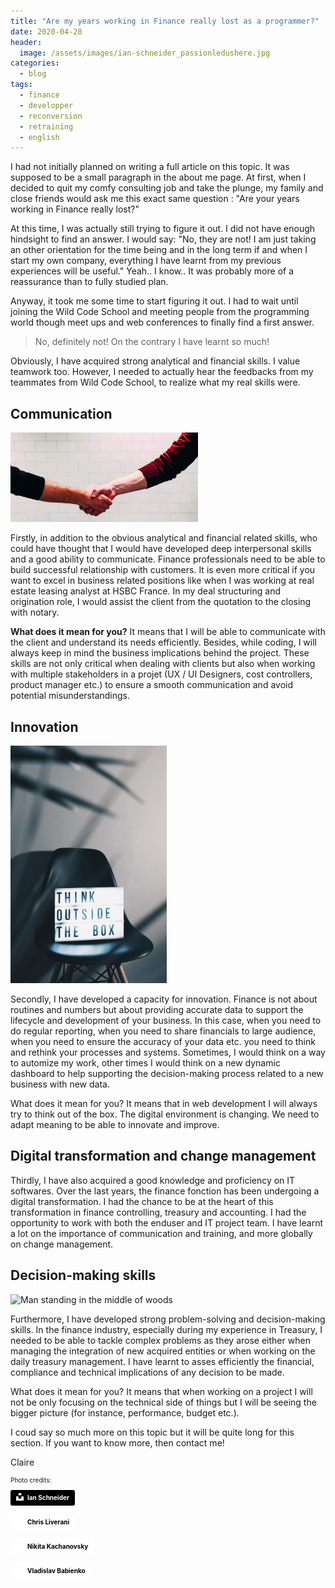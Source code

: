 ```yaml
---
title: "Are my years working in Finance really lost as a programmer?"
date: 2020-04-28
header:
  image: /assets/images/ian-schneider_passionledushere.jpg
categories:
  - blog
tags: 
  - finance
  - developper 
  - reconversion
  - retraining
  - english
---
```


I had not initially planned on writing a full article on this topic. It was supposed to be a small paragraph in the about me page. At first, when I decided to quit my comfy consulting job and take the plunge, my family and close friends would ask me this exact same question : "Are your years working in Finance really lost?"

At this time, I was actually still trying to figure it out. I did not have enough hindsight to find an answer. I would say: "No, they are not! I am just taking an other orientation for the time being and in the long term if and when I start my own company, everything I have learnt from my previous experiences will be useful." Yeah.. I know.. It was probably more of a reassurance than to fully studied plan. 

Anyway, it took me some time to start figuring it out. I had to wait until joining the Wild Code School and meeting people from the programming world though meet ups and web conferences to finally find a first answer. 

>No, definitely not! On the contrary I have learnt so much!

Obviously, I have acquired strong analytical and financial skills. I value teamwork too. However, I needed to actually hear the feedbacks from my teammates from Wild Code School, to realize what my real skills were.

## Communication 

<img src="/assets/images/chris-liverani-collaboration.jpg" alt="Two person shaking hands near white painted wall" style="width:300px" class="align-left" />

Firstly, in addition to the obvious analytical and financial related skills, who could have thought that I would have developed deep interpersonal skills and a good ability to communicate. Finance professionals need to be able to build successful relationship with customers. It is even more critical if you want to excel in business related positions like when I was working at real estate leasing analyst at HSBC France. In my deal structuring and origination role, I would assist the client from the quotation to the closing with notary.

**What does it mean for you?** It means that I will be able to communicate with the client and understand its needs efficiently. Besides, while coding, I will always keep in mind the business implications behind the project. These skills are not only critical when dealing with clients but also when working with multiple stakeholders in a projet (UX / UI Designers, cost controllers, product manager etc.) to ensure a smooth communication and avoid potential misunderstandings. 

## Innovation

<img src="/assets/images/nikita-kachanovsky_thinkoutsidethebox.jpg" alt="Think outside the box" style="width:250px" class="align-right" />

Secondly, I have developed a capacity for innovation. Finance is not about routines and numbers but about providing accurate data to support the lifecycle and development of your business. In this case, when you need to do regular reporting, when you need to share financials to large audience, when you need to ensure the accuracy of your data etc. you need to think and rethink your processes and systems. Sometimes, I would think on a way to automize my work, other times I would think on a new dynamic dashboard to help supporting the decision-making process related to a new business with new data. 

What does it mean for you? It means that in web development I will always try to think out of the box. The digital environment is changing. We need to adapt meaning to be able to innovate and improve. 


## Digital transformation and change management

Thirdly, I have also acquired a good knowledge and proficiency on IT softwares. Over the last years, the finance fonction has been undergoing a digital transformation. I had the chance to be at the heart of this transformation in finance controlling, treasury and accounting. I had the opportunity to work with both the enduser and IT project team. I have learnt a lot on the importance of communication and training, and more globally on change management.

## Decision-making skills

<img src="/assets/images/vladislav-babienko-decisionmaking.jpg" alt="Man standing in the middle of woods" style="width:190px" class="align-left" />


Furthermore, I have developed strong problem-solving and decision-making skills. In the finance industry, especially during my experience in Treasury, I needed to be able to tackle complex problems as they arose either when managing the integration of new acquired entities or when working on the daily treasury management. I have learnt to asses efficiently the financial, compliance and technical implications of any decision to be made. 

What does it mean for you? It means that when working on a project I will not be only focusing on the technical side of things but I will be seeing the bigger picture (for instance, performance, budget etc.). 


I coud say so much more on this topic but it will be quite long for this section. If you want to know more, then contact me! 

Claire 

<div>
<p style="font-size:10px">Photo credits:</p>
<a style="background-color:black;color:white;text-decoration:none;padding:4px 6px;font-family:-apple-system, BlinkMacSystemFont, &quot;San Francisco&quot;, &quot;Helvetica Neue&quot;, Helvetica, Ubuntu, Roboto, Noto, &quot;Segoe UI&quot;, Arial, sans-serif;font-size:10px;font-weight:bold;line-height:1.2;display:inline-block;border-radius:3px" href="https://unsplash.com/@goian?utm_medium=referral&amp;utm_campaign=photographer-credit&amp;utm_content=creditBadge" target="_blank" rel="noopener noreferrer" title="Download free do whatever you want high-resolution photos from Ian Schneider"><span style="display:inline-block;padding:2px 3px"><svg xmlns="http://www.w3.org/2000/svg" style="height:12px;width:auto;position:relative;vertical-align:middle;top:-2px;fill:white" viewBox="0 0 32 32"><title>unsplash-logo</title><path d="M10 9V0h12v9H10zm12 5h10v18H0V14h10v9h12v-9z"></path></svg></span><span style="display:inline-block;padding:2px 3px">Ian Schneider</span></a>

<a style="background-color:white;color:black;text-decoration:none;padding:4px 6px;font-family:-apple-system, BlinkMacSystemFont, &quot;San Francisco&quot;, &quot;Helvetica Neue&quot;, Helvetica, Ubuntu, Roboto, Noto, &quot;Segoe UI&quot;, Arial, sans-serif;font-size:10px;font-weight:bold;line-height:1.2;display:inline-block;border-radius:3px" href="https://unsplash.com/@chrisliverani?utm_medium=referral&amp;utm_campaign=photographer-credit&amp;utm_content=creditBadge" target="_blank" rel="noopener noreferrer" title="Download free do whatever you want high-resolution photos from Chris Liverani"><span style="display:inline-block;padding:2px 3px"><svg xmlns="http://www.w3.org/2000/svg" style="height:12px;width:auto;position:relative;vertical-align:middle;top:-2px;fill:white" viewBox="0 0 32 32"><title>unsplash-logo</title><path d="M10 9V0h12v9H10zm12 5h10v18H0V14h10v9h12v-9z"></path></svg></span><span style="display:inline-block;padding:2px 3px">Chris Liverani</span></a>

<a style="background-color:white;color:black;text-decoration:none;padding:4px 6px;font-family:-apple-system, BlinkMacSystemFont, &quot;San Francisco&quot;, &quot;Helvetica Neue&quot;, Helvetica, Ubuntu, Roboto, Noto, &quot;Segoe UI&quot;, Arial, sans-serif;font-size:10px;font-weight:bold;line-height:1.2;display:inline-block;border-radius:3px" href="https://unsplash.com/@nkachanovskyyy?utm_medium=referral&amp;utm_campaign=photographer-credit&amp;utm_content=creditBadge" target="_blank" rel="noopener noreferrer" title="Download free do whatever you want high-resolution photos from Nikita Kachanovsky"><span style="display:inline-block;padding:2px 3px"><svg xmlns="http://www.w3.org/2000/svg" style="height:12px;width:auto;position:relative;vertical-align:middle;top:-2px;fill:white" viewBox="0 0 32 32"><title>unsplash-logo</title><path d="M10 9V0h12v9H10zm12 5h10v18H0V14h10v9h12v-9z"></path></svg></span><span style="display:inline-block;padding:2px 3px">Nikita Kachanovsky</span></a>

<a style="background-color:white;color:black;text-decoration:none;padding:4px 6px;font-family:-apple-system, BlinkMacSystemFont, &quot;San Francisco&quot;, &quot;Helvetica Neue&quot;, Helvetica, Ubuntu, Roboto, Noto, &quot;Segoe UI&quot;, Arial, sans-serif;font-size:10px;font-weight:bold;line-height:1.2;display:inline-block;border-radius:3px" href="https://unsplash.com/@garri?utm_medium=referral&amp;utm_campaign=photographer-credit&amp;utm_content=creditBadge" target="_blank" rel="noopener noreferrer" title="Download free do whatever you want high-resolution photos from Vladislav Babienko"><span style="display:inline-block;padding:2px 3px"><svg xmlns="http://www.w3.org/2000/svg" style="height:12px;width:auto;position:relative;vertical-align:middle;top:-2px;fill:white" viewBox="0 0 32 32"><title>unsplash-logo</title><path d="M10 9V0h12v9H10zm12 5h10v18H0V14h10v9h12v-9z"></path></svg></span><span style="display:inline-block;padding:2px 3px">Vladislav Babienko</span></a>

<div>